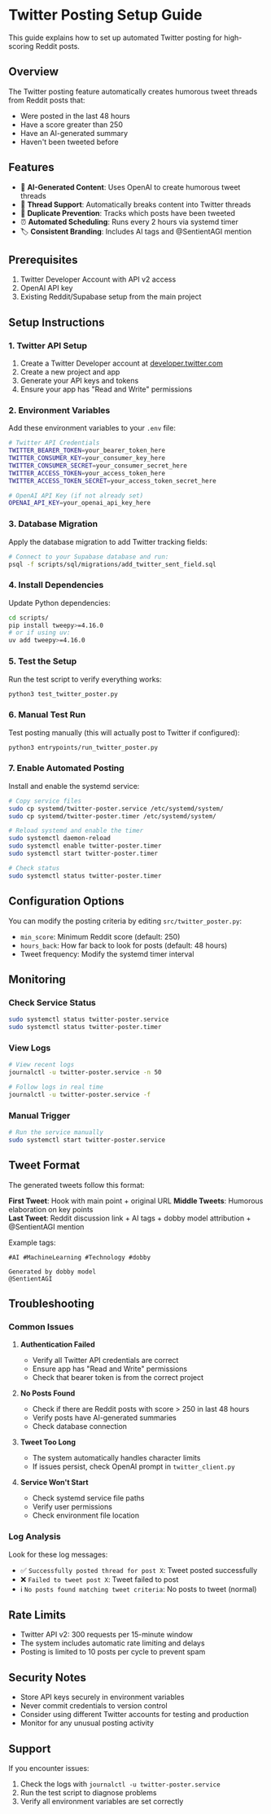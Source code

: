 # Twitter Posting Setup Guide

This guide explains how to set up automated Twitter posting for high-scoring Reddit posts.

## Overview

The Twitter posting feature automatically creates humorous tweet threads from Reddit posts that:
- Were posted in the last 48 hours
- Have a score greater than 250
- Have an AI-generated summary
- Haven't been tweeted before

## Features

- 🤖 **AI-Generated Content**: Uses OpenAI to create humorous tweet threads
- 🧵 **Thread Support**: Automatically breaks content into Twitter threads
- 🔄 **Duplicate Prevention**: Tracks which posts have been tweeted
- ⏰ **Automated Scheduling**: Runs every 2 hours via systemd timer
- 🏷️ **Consistent Branding**: Includes AI tags and @SentientAGI mention

## Prerequisites

1. Twitter Developer Account with API v2 access
2. OpenAI API key
3. Existing Reddit/Supabase setup from the main project

## Setup Instructions

### 1. Twitter API Setup

1. Create a Twitter Developer account at [developer.twitter.com](https://developer.twitter.com)
2. Create a new project and app
3. Generate your API keys and tokens
4. Ensure your app has "Read and Write" permissions

### 2. Environment Variables

Add these environment variables to your `.env` file:

```bash
# Twitter API Credentials
TWITTER_BEARER_TOKEN=your_bearer_token_here
TWITTER_CONSUMER_KEY=your_consumer_key_here
TWITTER_CONSUMER_SECRET=your_consumer_secret_here
TWITTER_ACCESS_TOKEN=your_access_token_here
TWITTER_ACCESS_TOKEN_SECRET=your_access_token_secret_here

# OpenAI API Key (if not already set)
OPENAI_API_KEY=your_openai_api_key_here
```

### 3. Database Migration

Apply the database migration to add Twitter tracking fields:

```bash
# Connect to your Supabase database and run:
psql -f scripts/sql/migrations/add_twitter_sent_field.sql
```

### 4. Install Dependencies

Update Python dependencies:

```bash
cd scripts/
pip install tweepy>=4.16.0
# or if using uv:
uv add tweepy>=4.16.0
```

### 5. Test the Setup

Run the test script to verify everything works:

```bash
python3 test_twitter_poster.py
```

### 6. Manual Test Run

Test posting manually (this will actually post to Twitter if configured):

```bash
python3 entrypoints/run_twitter_poster.py
```

### 7. Enable Automated Posting

Install and enable the systemd service:

```bash
# Copy service files
sudo cp systemd/twitter-poster.service /etc/systemd/system/
sudo cp systemd/twitter-poster.timer /etc/systemd/system/

# Reload systemd and enable the timer
sudo systemctl daemon-reload
sudo systemctl enable twitter-poster.timer
sudo systemctl start twitter-poster.timer

# Check status
sudo systemctl status twitter-poster.timer
```

## Configuration Options

You can modify the posting criteria by editing `src/twitter_poster.py`:

- `min_score`: Minimum Reddit score (default: 250)
- `hours_back`: How far back to look for posts (default: 48 hours)
- Tweet frequency: Modify the systemd timer interval

## Monitoring

### Check Service Status
```bash
sudo systemctl status twitter-poster.service
sudo systemctl status twitter-poster.timer
```

### View Logs
```bash
# View recent logs
journalctl -u twitter-poster.service -n 50

# Follow logs in real time
journalctl -u twitter-poster.service -f
```

### Manual Trigger
```bash
# Run the service manually
sudo systemctl start twitter-poster.service
```

## Tweet Format

The generated tweets follow this format:

**First Tweet**: Hook with main point + original URL
**Middle Tweets**: Humorous elaboration on key points  
**Last Tweet**: Reddit discussion link + AI tags + dobby model attribution + @SentientAGI mention

Example tags:
```
#AI #MachineLearning #Technology #dobby

Generated by dobby model
@SentientAGI
```

## Troubleshooting

### Common Issues

1. **Authentication Failed**
   - Verify all Twitter API credentials are correct
   - Ensure app has "Read and Write" permissions
   - Check that bearer token is from the correct project

2. **No Posts Found**
   - Check if there are Reddit posts with score > 250 in last 48 hours
   - Verify posts have AI-generated summaries
   - Check database connection

3. **Tweet Too Long**
   - The system automatically handles character limits
   - If issues persist, check OpenAI prompt in `twitter_client.py`

4. **Service Won't Start**
   - Check systemd service file paths
   - Verify user permissions
   - Check environment file location

### Log Analysis

Look for these log messages:
- ✅ `Successfully posted thread for post X`: Tweet posted successfully
- ❌ `Failed to tweet post X`: Tweet failed to post
- ℹ️ `No posts found matching tweet criteria`: No posts to tweet (normal)

## Rate Limits

- Twitter API v2: 300 requests per 15-minute window
- The system includes automatic rate limiting and delays
- Posting is limited to 10 posts per cycle to prevent spam

## Security Notes

- Store API keys securely in environment variables
- Never commit credentials to version control
- Consider using different Twitter accounts for testing and production
- Monitor for any unusual posting activity

## Support

If you encounter issues:
1. Check the logs with `journalctl -u twitter-poster.service`
2. Run the test script to diagnose problems
3. Verify all environment variables are set correctly